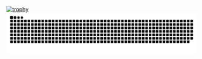 
[![trophy](https://github-profile-trophy.vercel.app/?username=eeric&theme=onedark)](https://github.com/eeric)
![image](https://github.com/eeric/Pedestrian-detection-paper-list/blob/main/Visualize/github-snake.svg)



